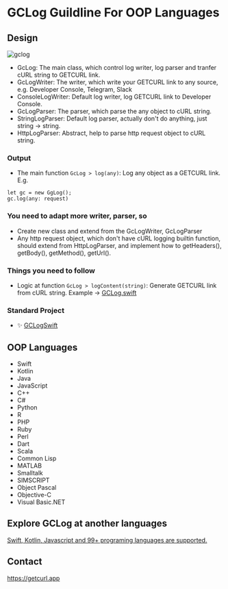 # GCLog Guildline For OOP Languages

## Design

![gclog](https://user-images.githubusercontent.com/4256921/167370531-66204248-b3aa-4dd8-a87c-7ebf22fd5f27.png)

- GcLog: The main class, which control log writer, log parser and tranfer cURL string to GETCURL link.
- GcLogWriter: The writer, which write your GETCURL link to any source, e.g. Developer Console, Telegram, Slack
- ConsoleLogWriter: Default log writer, log GETCURL link to Developer Console.
- GcLogParser: The parser, which parse the any object to cURL string.
- StringLogParser: Default log parser, actually don't do anything, just string -> string.
- HttpLogParser: Abstract, help to parse http request object to cURL string.

### Output

- The main function `GcLog > log(any)`: Log any object as a GETCURL link. E.g.
 ```
 let gc = new GgLog();
 gc.log(any: request)
 ```
 
### You need to adapt more writer, parser, so
- Create new class and extend from the GcLogWriter, GcLogParser
- Any http request object, which don't have cURL logging builtin function, should extend from HttpLogParser, and implement how to getHeaders(), getBody(), getMethod(), getUrl().

### Things you need to follow
- Logic at function `GcLog > logContent(string)`: Generate GETCURL link from cURL string. Example -> [GCLog.swift](https://github.com/docsion/GCLogSwift/blob/42ee48aa896656a3f4f141f0a170c227d30032f1/Sources/GCLog.swift#L102)


### Standard Project
 - ✨ [GCLogSwift](https://github.com/docsion/GCLogSwift)


## OOP Languages

- Swift
- Kotlin
- Java
- JavaScript
- C++
- C#
- Python
- R
- PHP
- Ruby
- Perl
- Dart
- Scala
- Common Lisp
- MATLAB
- Smalltalk
- SIMSCRIPT
- Object Pascal
- Objective-C
- Visual Basic.NET


## Explore GCLog at another languages
 [Swift, Kotlin, Javascript and 99+ programing languages are supported.](https://github.com/docsion/gclog)

## Contact
 https://getcurl.app
